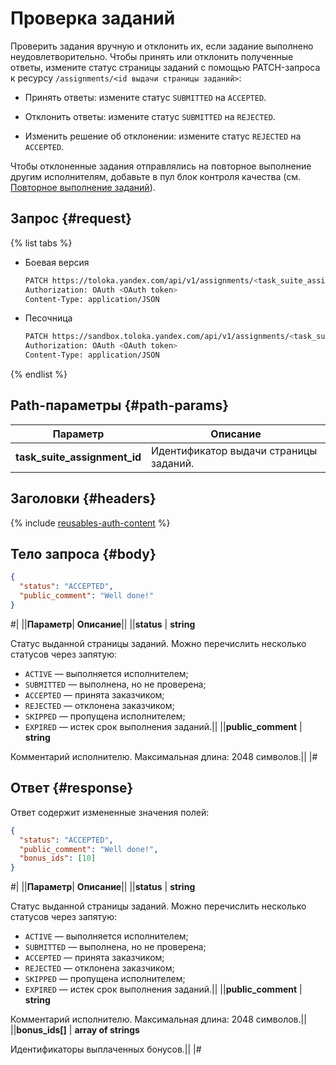 # Проверка заданий

Проверить задания вручную и отклонить их, если задание выполнено неудовлетворительно. Чтобы принять или отклонить полученные ответы, измените статус страницы заданий с помощью PATCH-запроса к ресурсу `/assignments/<id выдачи страницы заданий>`:

- Принять ответы: измените статус `SUBMITTED` на `ACCEPTED`.

- Отклонить ответы: измените статус `SUBMITTED` на `REJECTED`.

- Изменить решение об отклонении: измените статус `REJECTED` на `ACCEPTED`.


Чтобы отклоненные задания отправлялись на повторное выполнение другим исполнителям, добавьте в пул блок контроля качества (см. [Повторное выполнение заданий](restore-task-overlap.md)).

## Запрос {#request}

{% list tabs %}

- Боевая версия

  ```bash
  PATCH https://toloka.yandex.com/api/v1/assignments/<task_suite_assignment_id>
  Authorization: OAuth <OAuth token>
  Content-Type: application/JSON
  ```

- Песочница

  ```bash
  PATCH https://sandbox.toloka.yandex.com/api/v1/assignments/<task_suite_assignment_id>
  Authorization: OAuth <OAuth token>
  Content-Type: application/JSON
  ```
{% endlist %}


## Path-параметры {#path-params}

Параметр | Описание
----- | -----
**task_suite_assignment_id** | Идентификатор выдачи страницы заданий.


## Заголовки {#headers}

{% include [reusables-auth-content](../_includes/reusables/id-reusables/auth-content.md) %}


## Тело запроса {#body}

```json
{
  "status": "ACCEPTED",
  "public_comment": "Well done!"
}
```

#|
||**Параметр**| **Описание**||
||**status** | **string**

Статус выданной страницы заданий. Можно перечислить несколько статусов через запятую:
- `ACTIVE` — выполняется исполнителем;
- `SUBMITTED` — выполнена, но не проверена;
- `ACCEPTED` — принята заказчиком;
- `REJECTED` — отклонена заказчиком;
- `SKIPPED` — пропущена исполнителем;
- `EXPIRED` — истек срок выполнения заданий.||
||**public_comment** | **string**

Комментарий исполнителю.
Максимальная длина: 2048 символов.||
|#


## Ответ {#response}

Ответ содержит измененные значения полей:

```json
{
  "status": "ACCEPTED",
  "public_comment": "Well done!",
  "bonus_ids": [10]
}
```

#|
||**Параметр**| **Описание**||
||**status** | **string**

Статус выданной страницы заданий. Можно перечислить несколько статусов через запятую:
- `ACTIVE` — выполняется исполнителем;
- `SUBMITTED` — выполнена, но не проверена;
- `ACCEPTED` — принята заказчиком;
- `REJECTED` — отклонена заказчиком;
- `SKIPPED` — пропущена исполнителем;
- `EXPIRED` — истек срок выполнения заданий.||
||**public_comment** | **string**

Комментарий исполнителю.
Максимальная длина: 2048 символов.||
||**bonus_ids[]** | **array of strings**

Идентификаторы выплаченных бонусов.||
|#
